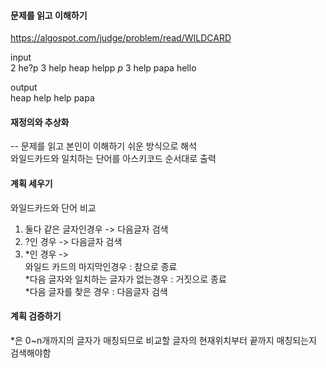 #### 문제를 읽고 이해하기
https://algospot.com/judge/problem/read/WILDCARD

input</br>
2
he?p
3
help
heap
helpp
*p*
3
help
papa
hello


output</br>
heap
help
help
papa
 
#### 재정의와 추상화<br>
-- 문제를 읽고 본인이 이해하기 쉬운 방식으로 해석<br>
와일드카드와 일치하는 단어를 아스키코드 순서대로 출력

#### 계획 세우기<br>
와일드카드와 단어 비교<br>
1. 둘다 같은 글자인경우 -> 다음글자 검색<br>
2. ?인 경우 -> 다음글자 검색<br>
3. *인 경우 -><br>
와일드 카드의 마지막인경우 : 참으로 종료<br>
*다음 글자와 일치하는 글자가 없는경우 : 거짓으로 종료<br>
*다음 글자를 찾은 경우 : 다음글자 검색<br>

#### 계획 검증하기
*은 0~n개까지의 글자가 매칭되므로 비교할 글자의 현재위치부터 끝까지 매칭되는지 검색해야함
